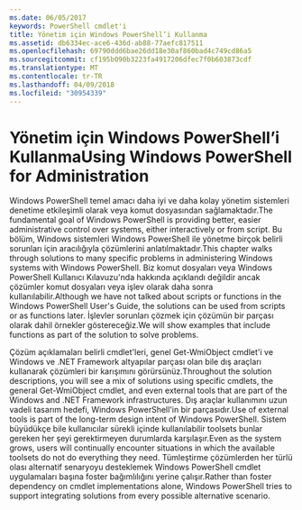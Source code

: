```yaml
---
ms.date: 06/05/2017
keywords: PowerShell cmdlet'i
title: Yönetim için Windows PowerShell’i Kullanma
ms.assetid: db6334ec-ace6-436d-ab88-77aefc817511
ms.openlocfilehash: 69790ddd6bae26dd18e30af860bad4c749cd86a5
ms.sourcegitcommit: cf195b090b3223fa4917206dfec7f0b603873cdf
ms.translationtype: MT
ms.contentlocale: tr-TR
ms.lasthandoff: 04/09/2018
ms.locfileid: "30954339"
---
```

# <a name="using-windows-powershell-for-administration"></a><span data-ttu-id="d24de-103">Yönetim için Windows PowerShell’i Kullanma</span><span class="sxs-lookup"><span data-stu-id="d24de-103">Using Windows PowerShell for Administration</span></span>
<span data-ttu-id="d24de-104">Windows PowerShell temel amacı daha iyi ve daha kolay yönetim sistemleri denetime etkileşimli olarak veya komut dosyasından sağlamaktadır.</span><span class="sxs-lookup"><span data-stu-id="d24de-104">The fundamental goal of Windows PowerShell is providing better, easier administrative control over systems, either interactively or from script.</span></span> <span data-ttu-id="d24de-105">Bu bölüm, Windows sistemleri Windows PowerShell ile yönetme birçok belirli sorunları için aracılığıyla çözümlerini anlatılmaktadır.</span><span class="sxs-lookup"><span data-stu-id="d24de-105">This chapter walks through solutions to many specific problems in administering Windows systems with Windows PowerShell.</span></span> <span data-ttu-id="d24de-106">Biz komut dosyaları veya Windows PowerShell Kullanıcı Kılavuzu'nda hakkında açıklandı değildir ancak çözümler komut dosyaları veya işlev olarak daha sonra kullanılabilir.</span><span class="sxs-lookup"><span data-stu-id="d24de-106">Although we have not talked about scripts or functions in the Windows PowerShell User's Guide, the solutions can be used from scripts or as functions later.</span></span> <span data-ttu-id="d24de-107">İşlevler sorunları çözmek için çözümün bir parçası olarak dahil örnekler göstereceğiz.</span><span class="sxs-lookup"><span data-stu-id="d24de-107">We will show examples that include functions as part of the solution to solve problems.</span></span>

<span data-ttu-id="d24de-108">Çözüm açıklamaları belirli cmdlet'leri, genel Get-WmiObject cmdlet'i ve Windows ve .NET Framework altyapılar parçası olan bile dış araçları kullanarak çözümleri bir karışımını görürsünüz.</span><span class="sxs-lookup"><span data-stu-id="d24de-108">Throughout the solution descriptions, you will see a mix of solutions using specific cmdlets, the general Get-WmiObject cmdlet, and even external tools that are part of the Windows and .NET Framework infrastructures.</span></span> <span data-ttu-id="d24de-109">Dış araçlar kullanımını uzun vadeli tasarım hedefi, Windows PowerShell'in bir parçasıdır.</span><span class="sxs-lookup"><span data-stu-id="d24de-109">Use of external tools is part of the long-term design intent of Windows PowerShell.</span></span> <span data-ttu-id="d24de-110">Sistem büyüdükçe bile kullanıcılar sürekli içinde kullanılabilir toolsets bunlar gereken her şeyi gerektirmeyen durumlarda karşılaşır.</span><span class="sxs-lookup"><span data-stu-id="d24de-110">Even as the system grows, users will continually encounter situations in which the available toolsets do not do everything they need.</span></span> <span data-ttu-id="d24de-111">Tümleştirme çözümlerden her türlü olası alternatif senaryoyu desteklemek Windows PowerShell cmdlet uygulamaları başına foster bağımlılığını yerine çalışır.</span><span class="sxs-lookup"><span data-stu-id="d24de-111">Rather than foster dependency on cmdlet implementations alone, Windows PowerShell tries to support integrating solutions from every possible alternative scenario.</span></span>